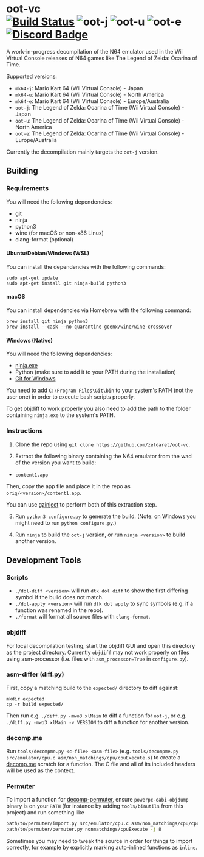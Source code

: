 oot-vc  
[![Build Status]][actions] ![oot-j] ![oot-u] ![oot-e] [![Discord Badge]][discord]
=============

[Build Status]: https://github.com/zeldaret/oot-vc/actions/workflows/build.yml/badge.svg
[actions]: https://github.com/zeldaret/oot-vc/actions/workflows/build.yml

[oot-j]: https://decomp.dev/zeldaret/oot-vc/oot-j.svg?mode=shield&label=oot-j

[oot-u]: https://decomp.dev/zeldaret/oot-vc/oot-u.svg?mode=shield&label=oot-u

[oot-e]: https://decomp.dev/zeldaret/oot-vc/oot-e.svg?mode=shield&label=oot-e

[Discord Badge]: https://img.shields.io/discord/688807550715560050?color=%237289DA&logo=discord&logoColor=%23FFFFFF
[discord]: https://discord.zelda.deco.mp/

A work-in-progress decompilation of the N64 emulator used in the Wii Virtual Console releases of N64 games like The Legend of Zelda: Ocarina of Time.

Supported versions:

- `mk64-j`: Mario Kart 64 (Wii Virtual Console) - Japan
- `mk64-u`: Mario Kart 64 (Wii Virtual Console) - North America
- `mk64-e`: Mario Kart 64 (Wii Virtual Console) - Europe/Australia
- `oot-j`: The Legend of Zelda: Ocarina of Time (Wii Virtual Console) - Japan
- `oot-u`: The Legend of Zelda: Ocarina of Time (Wii Virtual Console) - North America
- `oot-e`: The Legend of Zelda: Ocarina of Time (Wii Virtual Console) - Europe/Australia

Currently the decompilation mainly targets the `oot-j` version.

## Building

### Requirements

You will need the following dependencies:
* git
* ninja
* python3
* wine (for macOS or non-x86 Linux)
* clang-format (optional)

#### Ubuntu/Debian/Windows (WSL)

You can install the dependencies with the following commands:

```
sudo apt-get update
sudo apt-get install git ninja-build python3
```

#### macOS

You can install dependencies via Homebrew with the following command:

```
brew install git ninja python3
brew install --cask --no-quarantine gcenx/wine/wine-crossover
```

#### Windows (Native)

You will need the following dependencies:
- [ninja.exe](https://github.com/ninja-build/ninja/releases/latest)
- Python (make sure to add it to your PATH during the installation)
- [Git for Windows](https://www.git-scm.com/downloads)

You need to add ``C:\Program Files\Git\bin`` to your system's PATH (not the user one) in order to execute bash scripts properly.

To get objdiff to work properly you also need to add the path to the folder containing ``ninja.exe`` to the system's PATH.

### Instructions

1. Clone the repo using `git clone https://github.com/zeldaret/oot-vc`.

2. Extract the following binary containing the N64 emulator from the wad of the version you want to build:

  * `content1.app`

  Then, copy the app file and place it in the repo as `orig/<version>/content1.app`.

  You can use [gzinject](https://github.com/krimtonz/gzinject) to perform both of this extraction step.

3. Run `python3 configure.py` to generate the build. (Note: on Windows you might need to run ``python configure.py``.)

4. Run `ninja` to build the `oot-j` version, or run `ninja <version>` to build another version.

## Development Tools

### Scripts

* `./dol-diff <version>` will run `dtk dol diff` to show the first differing symbol if the build does not match.
* `./dol-apply <version>` will run `dtk dol apply` to sync symbols (e.g. if a function was renamed in the repo).
* `./format` will format all source files with `clang-format`.

### objdiff

For local decompilation testing, start the objdiff GUI and open this directory as the project directory.
Currently `objdiff` may not work properly on files using asm-processor (i.e. files with `asm_processor=True` in `configure.py`).

### asm-differ (diff.py)

First, copy a matching build to the `expected/` directory to diff against:

```
mkdir expected
cp -r build expected/
```

Then run e.g. `./diff.py -mwo3 xlMain` to diff a function for `oot-j`, or e.g. `./diff.py -mwo3 xlMain -v VERSION` to diff a function for another version.

### decomp.me

Run `tools/decompme.py <c-file> <asm-file>` (e.g. `tools/decompme.py src/emulator/cpu.c asm/non_matchings/cpu/cpuExecute.s`) to create a
[decomp.me](https://decomp.me/) scratch for a function. The C file and all of its included headers will be used as the context.

### Permuter

To import a function for [decomp-permuter](https://github.com/simonlindholm/decomp-permuter), ensure `powerpc-eabi-objdump` binary
is on your `PATH` (for instance by adding `tools/binutils` from this project) and run something like

```sh
path/to/permuter/import.py src/emulator/cpu.c asm/non_matchings/cpu/cpuExecute.s
path/to/permuter/permuter.py nonmatchings/cpuExecute -j 8
```

Sometimes you may need to tweak the source in order for things to import
correctly, for example by explicitly marking auto-inlined functions as `inline`.
